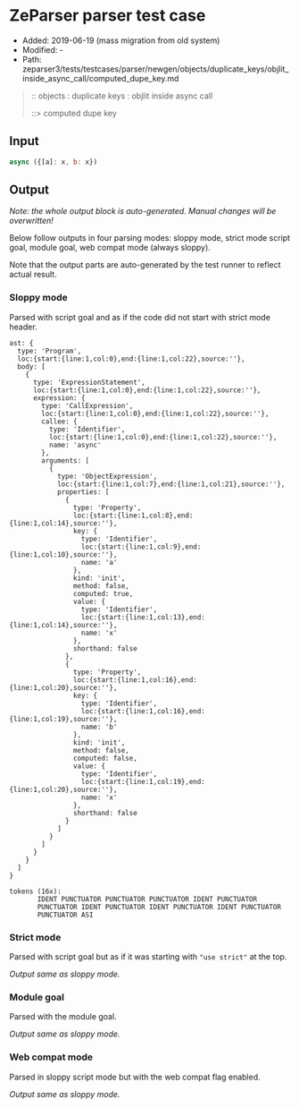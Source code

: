 # ZeParser parser test case

- Added: 2019-06-19 (mass migration from old system)
- Modified: -
- Path: zeparser3/tests/testcases/parser/newgen/objects/duplicate_keys/objlit_inside_async_call/computed_dupe_key.md

> :: objects : duplicate keys : objlit inside async call
>
> ::> computed dupe key

## Input

`````js
async ({[a]: x, b: x})
`````

## Output

_Note: the whole output block is auto-generated. Manual changes will be overwritten!_

Below follow outputs in four parsing modes: sloppy mode, strict mode script goal, module goal, web compat mode (always sloppy).

Note that the output parts are auto-generated by the test runner to reflect actual result.

### Sloppy mode

Parsed with script goal and as if the code did not start with strict mode header.

`````
ast: {
  type: 'Program',
  loc:{start:{line:1,col:0},end:{line:1,col:22},source:''},
  body: [
    {
      type: 'ExpressionStatement',
      loc:{start:{line:1,col:0},end:{line:1,col:22},source:''},
      expression: {
        type: 'CallExpression',
        loc:{start:{line:1,col:0},end:{line:1,col:22},source:''},
        callee: {
          type: 'Identifier',
          loc:{start:{line:1,col:0},end:{line:1,col:22},source:''},
          name: 'async'
        },
        arguments: [
          {
            type: 'ObjectExpression',
            loc:{start:{line:1,col:7},end:{line:1,col:21},source:''},
            properties: [
              {
                type: 'Property',
                loc:{start:{line:1,col:8},end:{line:1,col:14},source:''},
                key: {
                  type: 'Identifier',
                  loc:{start:{line:1,col:9},end:{line:1,col:10},source:''},
                  name: 'a'
                },
                kind: 'init',
                method: false,
                computed: true,
                value: {
                  type: 'Identifier',
                  loc:{start:{line:1,col:13},end:{line:1,col:14},source:''},
                  name: 'x'
                },
                shorthand: false
              },
              {
                type: 'Property',
                loc:{start:{line:1,col:16},end:{line:1,col:20},source:''},
                key: {
                  type: 'Identifier',
                  loc:{start:{line:1,col:16},end:{line:1,col:19},source:''},
                  name: 'b'
                },
                kind: 'init',
                method: false,
                computed: false,
                value: {
                  type: 'Identifier',
                  loc:{start:{line:1,col:19},end:{line:1,col:20},source:''},
                  name: 'x'
                },
                shorthand: false
              }
            ]
          }
        ]
      }
    }
  ]
}

tokens (16x):
       IDENT PUNCTUATOR PUNCTUATOR PUNCTUATOR IDENT PUNCTUATOR
       PUNCTUATOR IDENT PUNCTUATOR IDENT PUNCTUATOR IDENT PUNCTUATOR
       PUNCTUATOR ASI
`````

### Strict mode

Parsed with script goal but as if it was starting with `"use strict"` at the top.

_Output same as sloppy mode._

### Module goal

Parsed with the module goal.

_Output same as sloppy mode._

### Web compat mode

Parsed in sloppy script mode but with the web compat flag enabled.

_Output same as sloppy mode._
